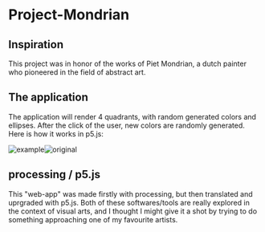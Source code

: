 # Project-Mondrian
## Inspiration
This project was in honor of the works of Piet Mondrian, a dutch painter who pioneered in the field of abstract art.
## The application
The application will render 4 quadrants, with random generated colors and ellipses. After the click of the user, new colors are randomly generated. Here is how it works in p5.js:

![example](https://media.giphy.com/media/ZZIHtWNI1pemiRW1JL/giphy.gif)![original](https://f.i.uol.com.br/fotografia/2016/01/21/581668-600x600-1.jpeg)


## processing / p5.js
This "web-app" was made firstly with processing, but then translated and uprgraded with p5.js. Both of these softwares/tools are really explored in the context of visual arts, and I thought I might give it a shot by trying to do something approaching one of my favourite artists.

